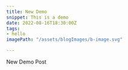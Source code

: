 ```yaml
---
title: New Demo
snippet: This is a demo
date: 2022-08-16T18:30:00Z
tags:
- hello
imagePath: "/assets/blogImages/b-image.svg"

---
```

New Demo Post
